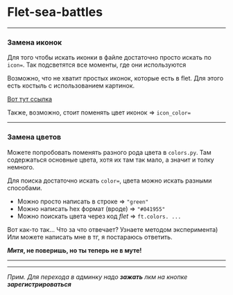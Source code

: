 # Flet-sea-battles

---

### Замена иконок
Для того чтобы искать иконки в файле достаточно просто 
искать по `icon=`. Так подсветятся все моменты, где они используются

Возможно, что не хватит простых иконок, которые есть в flet.
Для этого есть костыль с использованием картинок.

[Вот тут ссылка](https://stackoverflow.com/questions/74671273/how-to-use-own-icons-in-flet)

Также, возможно, стоит поменять цвет иконок => `icon_color=`

---

### Замена цветов
Можете попробовать поменять разного рода цвета в `colors.py`.
Там содержаться основные цвета, хотя их там так мало, а
значит и толку немного.

Для поиска достаточно искать `color=`, цвета можно искать разными способами.

- Можно просто написать в строке => ` "green" `
- Можно написать hex формат (вроде) => ` "#041955" `
- Можно поискать цвета через код *flet* => `ft.colors. ...`

Вот как-то так... Что за что отвечает? Узнаете методом эксперимента)
Или можете написать мне в тг, я постараюсь ответить. 

**_Митя_, не поверишь, но ты теперь не в муте!**


---
---

_Прим._
_Для перехода в админку надо **зажать** лкм на кнопке **зарегистрироваться**_ 
